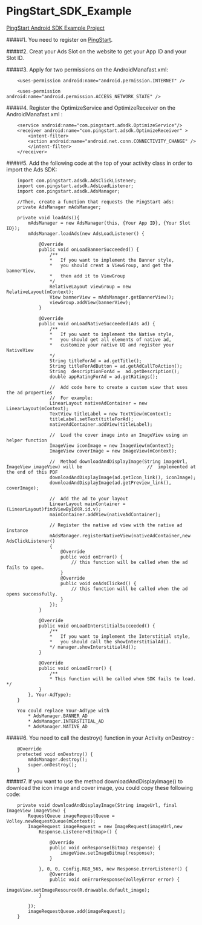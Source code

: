 # PingStart_SDK_Example

[PingStart Android SDK Example Project](http://pingstart.com)


#####1.	You need to register on [PingStart](http://www.pingstart.com/login).

#####2.	Creat your Ads Slot on the website to get your App ID and your Slot ID.

#####3.	Apply for two permissions on the AndroidManafast.xml:

		<uses-permission android:name="android.permission.INTERNET" />

		<uses-permission android:name="android.permission.ACCESS_NETWORK_STATE" />

#####4. Register the OptimizeService and OptimizeReceiver on the AndroidManafast.xml :

		<service android:name="com.pingstart.adsdk.OptimizeService"/>
		<receiver android:name="com.pingstart.adsdk.OptimizeReceiver" > 
			<intent-filter>
			<action android:name="android.net.conn.CONNECTIVITY_CHANGE" /> 
			</intent-filter>
		</receiver>

#####5. Add the following code at the top of your activity class in order to import the Ads SDK:

		import com.pingstart.adsdk.AdsClickListener;
		import com.pingstart.adsdk.AdsLoadListener;
		import com.pingstart.adsdk.AdsManager;
		
		//Then, create a function that requests the PingStart ads:
		private AdsManager mAdsManager;
		
		private void loadAds(){
			mAdsManager = new AdsManager(this, {Your App ID}, {Your Slot ID});
			mAdsManager.loadAds(new AdsLoadListener() {
			
				@Override
				public void onLoadBannerSucceeded() {
					/**
					*	If you want to implement the Banner style,
					*	you should creat a ViewGroup, and get the bannerView,
					*	then add it to ViewGroup
					*/
					RelativeLayout viewGroup = new RelativeLayout(mContext); 
					View bannerView = mAdsManager.getBannerView(); 
					viewGroup.addView(bannerView);
				}
				
				@Override
				public void onLoadNativeSucceeded(Ads ad) {
					/**
					*	If you want to implement the Native style,
					*	you should get all elements of native ad,
					*	customize your native UI and register your NativeView
					*/
					String titleForAd = ad.getTitle();
					String titleForAdButton = ad.getAdCallToAction(); 
					String 	descriptionForAd = 	ad.getDescription();
					double appRatingForAd = ad.getRatings();

					//	Add code here to create a custom view that uses the ad properties
					//	For example:
					LinearLayout nativeAdContainer = new LinearLayout(mContext);
					TextView titleLabel = new TextView(mContext);
					titleLabel.setText(titleForAd);
					nativeAdContainer.addView(titleLabel);
					
					//	Load the cover image into an ImageView using an helper function 	
					ImageView iconImage = new ImageView(mContext);
					ImageView coverImage = new ImageView(mContext);
					
					//	Method downloadAndDisplayImage(String imageUrl, ImageView imageView) will be 						//	implemented at the end of this PDF 
					downloadAndDisplayImage(ad.getIcon_link(), iconImage);
					downloadAndDisplayImage(ad.getPreview_link(), coverImage);
					
					//	Add the ad to your layout
					LinearLayout mainContainer = (LinearLayout)findViewById(R.id.v); 		
					mainContainer.addView(nativeAdContainer);
					
					// Register the native ad view with the native ad instance   	
					mAdsManager.registerNativeView(nativeAdContainer,new AdsClickListener()
					{
						@Override
						public void onError() {
							// this function will be called when the ad fails to open.
						}
						@Override
						public void onAdsClicked() {
							// this function will be called when the ad opens successfully.
						}
					});
				}
				
				@Override
				public void onLoadInterstitialSucceeded() { 
					/**
					*	If you want to implement the Interstitial style,
					*	you should call the showInterstitialAd().
					*/ manager.showInterstitialAd();
				}
				
				@Override
				public void onLoadError() { 
					/**
					* This function will be called when SDK fails to load. */
				}
			}, Your-AdType);
		}
		
		You could replace Your-AdType with 
			* AdsManager.BANNER_AD		
			* AdsManager.INTERSTITIAL_AD 
			* AdsManager.NATIVE_AD


#####6.	You need to call the destroy() function in your Activity onDestroy :

		@Override
		protected void onDestroy() {
			mAdsManager.destroy();
			super.onDestroy();
		}


#####7.	If you want to use the method downloadAndDisplayImage() to download the icon image and cover image, you could copy these following code:

		private void downloadAndDisplayImage(String imageUrl, final ImageView imageView) { 
			RequestQueue imageRequestQueue = Volley.newRequestQueue(mContext); 			
			ImageRequest imageRequest = new ImageRequest(imageUrl,new
				Response.Listener<Bitmap>() {
				
					@Override
					public void onResponse(Bitmap response) {
						imageView.setImageBitmap(response);
					}
					
				}, 0, 0, Config.RGB_565, new Response.ErrorListener() {
					@Override
					public void onErrorResponse(VolleyError error) {
						imageView.setImageResource(R.drawable.default_image);
				}
				
			});
			imageRequestQueue.add(imageRequest);
		}
